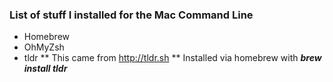 ### List of stuff I installed for the Mac Command Line

* Homebrew
* OhMyZsh
* tldr
** This came from http://tldr.sh
** Installed via homebrew with ***brew install tldr***
 
